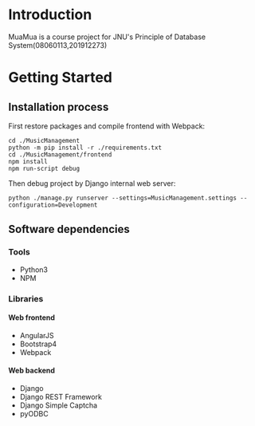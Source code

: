 # Introduction 
MuaMua is a course project for JNU's Principle of Database System(08060113,201912273)

# Getting Started
##	Installation process

First restore packages and compile frontend with Webpack:

    cd ./MusicManagement
    python -m pip install -r ./requirements.txt
    cd ./MusicManagement/frontend
    npm install
    npm run-script debug

Then debug project by Django internal web server:

    python ./manage.py runserver --settings=MusicManagement.settings --configuration=Development

##	Software dependencies

### Tools

- Python3
- NPM

### Libraries

#### Web frontend

- AngularJS
- Bootstrap4
- Webpack

#### Web backend

- Django
- Django REST Framework
- Django Simple Captcha
- pyODBC